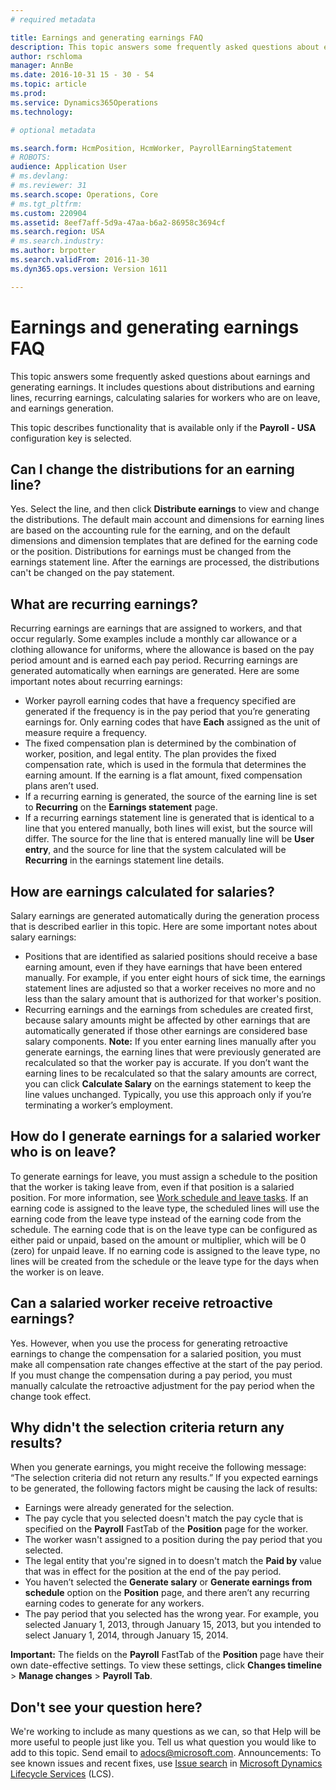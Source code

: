 ```yaml
---
# required metadata

title: Earnings and generating earnings FAQ
description: This topic answers some frequently asked questions about earnings and generating earnings. It includes questions about distributions and earning lines, recurring earnings, calculating salaries for workers who are on leave, and earnings generation. 
author: rschloma
manager: AnnBe
ms.date: 2016-10-31 15 - 30 - 54
ms.topic: article
ms.prod: 
ms.service: Dynamics365Operations
ms.technology: 

# optional metadata

ms.search.form: HcmPosition, HcmWorker, PayrollEarningStatement
# ROBOTS: 
audience: Application User
# ms.devlang: 
# ms.reviewer: 31
ms.search.scope: Operations, Core
# ms.tgt_pltfrm: 
ms.custom: 220904
ms.assetid: 8eef7aff-5d9a-47aa-b6a2-86958c3694cf
ms.search.region: USA
# ms.search.industry: 
ms.author: brpotter
ms.search.validFrom: 2016-11-30
ms.dyn365.ops.version: Version 1611

---
```


# Earnings and generating earnings FAQ

This topic answers some frequently asked questions about earnings and generating earnings. It includes questions about distributions and earning lines, recurring earnings, calculating salaries for workers who are on leave, and earnings generation. 

This topic describes functionality that is available only if the **Payroll - USA** configuration key is selected.

## Can I change the distributions for an earning line?
Yes. Select the line, and then click **Distribute earnings** to view and change the distributions. The default main account and dimensions for earning lines are based on the accounting rule for the earning, and on the default dimensions and dimension templates that are defined for the earning code or the position. Distributions for earnings must be changed from the earnings statement line. After the earnings are processed, the distributions can't be changed on the pay statement.

## What are recurring earnings?
Recurring earnings are earnings that are assigned to workers, and that occur regularly. Some examples include a monthly car allowance or a clothing allowance for uniforms, where the allowance is based on the pay period amount and is earned each pay period. Recurring earnings are generated automatically when earnings are generated. Here are some important notes about recurring earnings:

-   Worker payroll earning codes that have a frequency specified are generated if the frequency is in the pay period that you’re generating earnings for. Only earning codes that have **Each** assigned as the unit of measure require a frequency.
-   The fixed compensation plan is determined by the combination of worker, position, and legal entity. The plan provides the fixed compensation rate, which is used in the formula that determines the earning amount. If the earning is a flat amount, fixed compensation plans aren’t used.
-   If a recurring earning is generated, the source of the earning line is set to **Recurring** on the **Earnings statement** page.
-   If a recurring earnings statement line is generated that is identical to a line that you entered manually, both lines will exist, but the source will differ. The source for the line that is entered manually line will be **User entry**, and the source for line that the system calculated will be **Recurring** in the earnings statement line details.

## How are earnings calculated for salaries?
Salary earnings are generated automatically during the generation process that is described earlier in this topic. Here are some important notes about salary earnings:

-   Positions that are identified as salaried positions should receive a base earning amount, even if they have earnings that have been entered manually. For example, if you enter eight hours of sick time, the earnings statement lines are adjusted so that a worker receives no more and no less than the salary amount that is authorized for that worker's position.
-   Recurring earnings and the earnings from schedules are created first, because salary amounts might be affected by other earnings that are automatically generated if those other earnings are considered base salary components. **Note:** If you enter earning lines manually after you generate earnings, the earning lines that were previously generated are recalculated so that the worker pay is accurate. If you don’t want the earning lines to be recalculated so that the salary amounts are correct, you can click **Calculate Salary** on the earnings statement to keep the line values unchanged. Typically, you use this approach only if you’re terminating a worker’s employment.

## How do I generate earnings for a salaried worker who is on leave?
To generate earnings for leave, you must assign a schedule to the position that the worker is taking leave from, even if that position is a salaried position. For more information, see [Work schedule and leave tasks](noam-usa-work-schedule-leave-tasks.md). If an earning code is assigned to the leave type, the scheduled lines will use the earning code from the leave type instead of the earning code from the schedule. The earning code that is on the leave type can be configured as either paid or unpaid, based on the amount or multiplier, which will be 0 (zero) for unpaid leave. If no earning code is assigned to the leave type, no lines will be created from the schedule or the leave type for the days when the worker is on leave.

## Can a salaried worker receive retroactive earnings?
Yes. However, when you use the process for generating retroactive earnings to change the compensation for a salaried position, you must make all compensation rate changes effective at the start of the pay period. If you must change the compensation during a pay period, you must manually calculate the retroactive adjustment for the pay period when the change took effect.

## Why didn't the selection criteria return any results?
When you generate earnings, you might receive the following message: “The selection criteria did not return any results.” If you expected earnings to be generated, the following factors might be causing the lack of results:

-   Earnings were already generated for the selection.
-   The pay cycle that you selected doesn't match the pay cycle that is specified on the **Payroll** FastTab of the **Position** page for the worker.
-   The worker wasn't assigned to a position during the pay period that you selected.
-   The legal entity that you're signed in to doesn't match the **Paid by** value that was in effect for the position at the end of the pay period.
-   You haven’t selected the **Generate salary** or **Generate earnings from schedule** option on the **Position** page, and there aren’t any recurring earning codes to generate for any workers.
-   The pay period that you selected has the wrong year. For example, you selected January 1, 2013, through January 15, 2013, but you intended to select January 1, 2014, through January 15, 2014.

**Important:** The fields on the **Payroll** FastTab of the **Position** page have their own date-effective settings. To view these settings, click **Changes timeline** &gt; **Manage changes** &gt; **Payroll Tab**.

## Don't see your question here?
We're working to include as many questions as we can, so that Help will be more useful to people just like you. Tell us what question you would like to add to this topic. Send email to <adocs@microsoft.com>. Announcements: To see known issues and recent fixes, use [Issue search](http://go.microsoft.com/fwlink/?LinkID=389258) in [Microsoft Dynamics Lifecycle Services](http://go.microsoft.com/fwlink/?LinkID=306505) (LCS).

